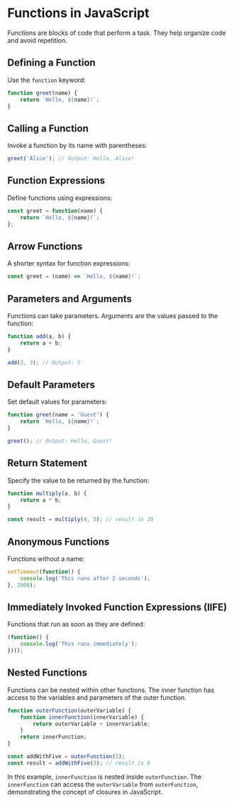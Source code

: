 # Functions in JavaScript

Functions are blocks of code that perform a task. They help organize code and avoid repetition.

## Defining a Function

Use the `function` keyword:

```javascript
function greet(name) {
    return `Hello, ${name}!`;
}
```

## Calling a Function

Invoke a function by its name with parentheses:

```javascript
greet('Alice'); // Output: Hello, Alice!
```

## Function Expressions

Define functions using expressions:

```javascript
const greet = function(name) {
    return `Hello, ${name}!`;
};
```

## Arrow Functions

A shorter syntax for function expressions:

```javascript
const greet = (name) => `Hello, ${name}!`;
```

## Parameters and Arguments

Functions can take parameters. Arguments are the values passed to the function:

```javascript
function add(a, b) {
    return a + b;
}

add(2, 3); // Output: 5
```

## Default Parameters

Set default values for parameters:

```javascript
function greet(name = 'Guest') {
    return `Hello, ${name}!`;
}

greet(); // Output: Hello, Guest!
```

## Return Statement

Specify the value to be returned by the function:

```javascript
function multiply(a, b) {
    return a * b;
}

const result = multiply(4, 5); // result is 20
```

## Anonymous Functions

Functions without a name:

```javascript
setTimeout(function() {
    console.log('This runs after 2 seconds');
}, 2000);
```

## Immediately Invoked Function Expressions (IIFE)

Functions that run as soon as they are defined:

```javascript
(function() {
    console.log('This runs immediately');
})();
```

  
## Nested Functions

Functions can be nested within other functions. The inner function has access to the variables and parameters of the outer function.

```javascript
function outerFunction(outerVariable) {
    function innerFunction(innerVariable) {
        return outerVariable + innerVariable;
    }
    return innerFunction;
}

const addWithFive = outerFunction(5);
const result = addWithFive(3); // result is 8
```

In this example, `innerFunction` is nested inside `outerFunction`. The `innerFunction` can access the `outerVariable` from `outerFunction`, demonstrating the concept of closures in JavaScript.